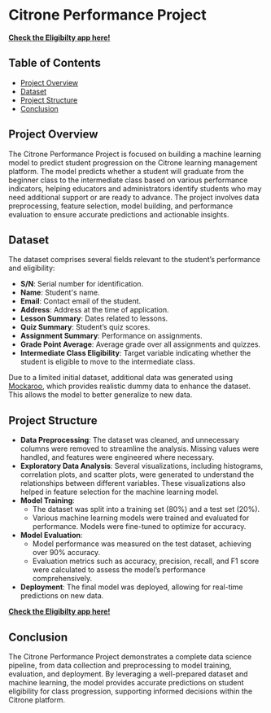 # Citrone Performance Project

**[Check the Eligibilty app here!](https://deployment-qrtkyxuwpev8jj77m2cbuv.streamlit.app/)**

## Table of Contents

- [Project Overview](#project-overview)
- [Dataset](#dataset)
- [Project Structure](#project-structure)
- [Conclusion](#conclusion)

## Project Overview
The Citrone Performance Project is focused on building a machine learning model to predict student progression on the Citrone learning management platform. The model predicts whether a student will graduate from the beginner class to the intermediate class based on various performance indicators, helping educators and administrators identify students who may need additional support or are ready to advance. The project involves data preprocessing, feature selection, model building, and performance evaluation to ensure accurate predictions and actionable insights.

## Dataset
The dataset comprises several fields relevant to the student’s performance and eligibility:
- **S/N**: Serial number for identification.
- **Name**: Student's name.
- **Email**: Contact email of the student.
- **Address**: Address at the time of application.
- **Lesson Summary**: Dates related to lessons.
- **Quiz Summary**: Student’s quiz scores.
- **Assignment Summary**: Performance on assignments.
- **Grade Point Average**: Average grade over all assignments and quizzes.
- **Intermediate Class Eligibility**: Target variable indicating whether the student is eligible to move to the intermediate class.

Due to a limited initial dataset, additional data was generated using [Mockaroo](https://www.mockaroo.com/), which provides realistic dummy data to enhance the dataset. This allows the model to better generalize to new data.

## Project Structure
- **Data Preprocessing**: The dataset was cleaned, and unnecessary columns were removed to streamline the analysis. Missing values were handled, and features were engineered where necessary.
- **Exploratory Data Analysis**: Several visualizations, including histograms, correlation plots, and scatter plots, were generated to understand the relationships between different variables. These visualizations also helped in feature selection for the machine learning model.
- **Model Training**: 
  - The dataset was split into a training set (80%) and a test set (20%).
  - Various machine learning models were trained and evaluated for performance. Models were fine-tuned to optimize for accuracy.
- **Model Evaluation**:
  - Model performance was measured on the test dataset, achieving over 90% accuracy.
  - Evaluation metrics such as accuracy, precision, recall, and F1 score were calculated to assess the model’s performance comprehensively.
- **Deployment**: The final model was deployed, allowing for real-time predictions on new data.

**[Check the Eligibilty app here!](https://deployment-qrtkyxuwpev8jj77m2cbuv.streamlit.app/)**

 ## Conclusion 
The Citrone Performance Project demonstrates a complete data science pipeline, from data collection and preprocessing to model training, evaluation, and deployment. By leveraging a well-prepared dataset and machine learning, the model provides accurate predictions on student eligibility for class progression, supporting informed decisions within the Citrone platform.



